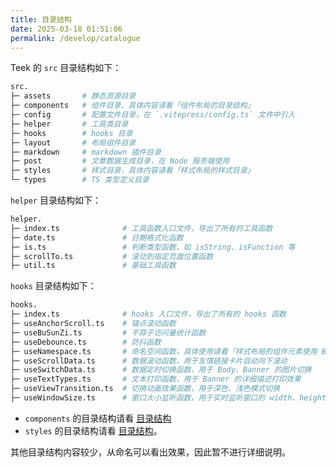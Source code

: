 ```yaml
---
title: 目录结构
date: 2025-03-18 01:51:06
permalink: /develop/catalogue
---
```


Teek 的 `src` 目录结构如下：

```sh
src.
├─ assets       # 静态资源目录
├─ components   # 组件目录，具体内容请看「组件布局的目录结构」
├─ config       # 配置文件目录，在 `.vitepress/config.ts` 文件中引入
├─ helper       # 工具类目录
├─ hooks        # hooks 目录
├─ layout       # 布局组件目录
├─ markdown     # markdown 插件目录
├─ post         # 文章数据生成目录，在 Node 服务端使用
├─ styles       # 样式目录，具体内容请看「样式布局的样式目录」
└─ types        # TS 类型定义目录
```

`helper` 目录结构如下：

```sh
helper.
├─ index.ts              # 工具函数入口文件，导出了所有的工具函数
├─ date.ts               # 日期格式化函数
├─ is.ts                 # 判断类型函数，如 isString、isFunction 等
├─ scrollTo.ts           # 滚动到指定页面位置函数
├─ util.ts               # 基础工具函数
```

`hooks` 目录结构如下：

```sh
hooks.
├─ index.ts              # hooks 入口文件，导出了所有的 hooks 函数
├─ useAnchorScroll.ts    # 锚点滚动函数
├─ useBuSunZi.ts         # 不蒜子访问量统计函数
├─ useDebounce.ts        # 防抖函数
├─ useNamespace.ts       # 命名空间函数，具体使用请看「样式布局的组件元素使用 BEM」
├─ useScrollData.ts      # 数据滚动函数，用于友情链接卡片自动向下滚动
├─ useSwitchData.ts      # 数据定时切换函数，用于 Body、Banner 的图片切换
├─ useTextTypes.ts       # 文本打印函数，用于 Banner 的详细描述打印效果
├─ useViewTransition.ts  # 切换动画效果函数，用于深色、浅色模式切换
├─ useWindowSize.ts      # 窗口大小监听函数，用于实时监听窗口的 width、height
```

- `components` 的目录结构请看 [目录结构](/develop/components#目录结构)
- `styles` 的目录结构请看 [目录结构](/develop/styles#目录结构)。

其他目录结构内容较少，从命名可以看出效果，因此暂不进行详细说明。
